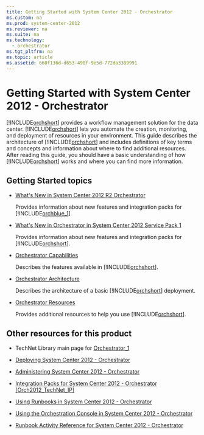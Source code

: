 ```yaml
---
title: Getting Started with System Center 2012 - Orchestrator
ms.custom: na
ms.prod: system-center-2012
ms.reviewer: na
ms.suite: na
ms.technology: 
  - orchestrator
ms.tgt_pltfrm: na
ms.topic: article
ms.assetid: 660f136d-d653-490f-9e5d-772da3389991
---
```

# Getting Started with System Center 2012 - Orchestrator
[!INCLUDE[orchshort](../Token/orchshort_md.md)] provides a workflow management solution for the data center. [!INCLUDE[orchshort](../Token/orchshort_md.md)] lets you automate the creation, monitoring, and deployment of resources in your environment. This guide describes the architecture of [!INCLUDE[orchshort](../Token/orchshort_md.md)] and includes definitions of key terms and concepts and information about where to find additional resources. After reading this guide, you should have a basic understanding of how [!INCLUDE[orchshort](../Token/orchshort_md.md)] works and where you can find more information.

## Getting Started topics

-   [What's New in System Center 2012 R2 Orchestrator](../Topic/What-s-New-in-System-Center-2012-R2-Orchestrator.md)

    Provides information about new features and integration packs for [!INCLUDE[orchblue_1](../Token/orchblue_1_md.md)].

-   [What's New in Orchestrator in System Center 2012 Service Pack 1](../Topic/What-s-New-in-Orchestrator-in-System-Center-2012-Service-Pack-1.md)

    Provides information about new features and integration packs for [!INCLUDE[orchshort](../Token/orchshort_md.md)].

-   [Orchestrator Capabilities](../Topic/Orchestrator-Capabilities.md)

    Describes the features available in [!INCLUDE[orchshort](../Token/orchshort_md.md)].

-   [Orchestrator Architecture](../Topic/Orchestrator-Architecture.md)

    Describes the architecture of a basic [!INCLUDE[orchshort](../Token/orchshort_md.md)] deployment.

-   [Orchestrator Resources](../Topic/Orchestrator-Resources.md)

    Provides additional resources to help you use [!INCLUDE[orchshort](../Token/orchshort_md.md)].

## Other resources for this product

-   TechNet Library main page for [Orchestrator_1](../Topic/Orchestrator_1.md)

-   [Deploying System Center 2012 - Orchestrator](../Topic/Deploying-System-Center-2012---Orchestrator.md)

-   [Administering System Center 2012 - Orchestrator](../Topic/Administering-System-Center-2012---Orchestrator.md)

-   [Integration Packs for System Center 2012 \- Orchestrator \[Orch2012\_TechNet\_IP\]](assetId:///e6aff353-c364-4852-bfb7-9088407a7bd9)

-   [Using Runbooks in System Center 2012 - Orchestrator](../Topic/Using-Runbooks-in-System-Center-2012---Orchestrator.md)

-   [Using the Orchestration Console in System Center 2012 - Orchestrator](../Topic/Using-the-Orchestration-Console-in-System-Center-2012---Orchestrator.md)

-   [Runbook Activity Reference for System Center 2012 - Orchestrator](../Topic/Runbook-Activity-Reference-for-System-Center-2012---Orchestrator.md)

